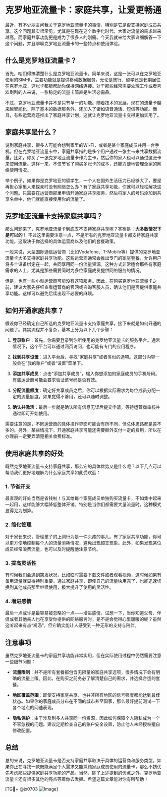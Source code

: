 # 克罗地亚流量卡：家庭共享，让爱更畅通

最近，有不少朋友问我关于克罗地亚流量卡的事情，特别是它是否支持家庭成员共享。这个问题其实很常见，尤其是在现在这个数字化时代，大家对流量的需求越来越高，而家庭共享功能更是成为了很多人的刚需。今天我就来给大家详细解答一下这个问题，并且聊聊克罗地亚流量卡的一些特点和使用体验。

## 什么是克罗地亚流量卡？

首先，咱们得搞清楚什么是克罗地亚流量卡。简单来说，这是一张可以在克罗地亚使用的SIM卡，主要功能就是提供移动数据服务。无论是旅行、留学还是长期居住在克罗地亚，这张卡都能帮助你保持网络连接。对于那些经常需要处理工作或者喜欢刷剧的人来说，一张稳定的流量卡简直是生活必需品。

不过，克罗地亚流量卡并不是只有单一的功能。随着技术的发展，现在的流量卡越来越智能化，除了基本的数据服务外，还加入了诸如语音通话、短信等功能。而且，有些运营商还推出了家庭共享计划，这就让克罗地亚流量卡变得更加实用了。

## 家庭共享是什么？

说到家庭共享，很多人可能会想到家里的Wi-Fi，或者是某个家庭成员共用一台手机。但在克罗地亚流量卡中，家庭共享指的是多个用户通过一张主卡来共享数据流量。比如，你买了一张克罗地亚流量卡作为主卡，然后你的家人也可以通过这张卡来使用流量。这样一来，不仅节省了购买多张卡的成本，还能方便地管理全家的网络使用情况。

举个例子，如果你是克罗地亚的留学生，一个人在国外生活压力已经够大了，要是再担心家里人来探亲时没有网络怎么办？有了家庭共享功能，你就可以轻松解决这个问题。只需要在运营商那里申请开通家庭共享服务，然后将家人的号码添加到共享名单中，他们就能直接使用你的流量了。

## 克罗地亚流量卡支持家庭共享吗？

那么问题来了，克罗地亚流量卡到底支不支持家庭共享呢？答案是：**大多数情况下是可以的！** 不过这里需要注意一点，不是所有的克罗地亚流量卡都支持家庭共享功能。这取决于你选择的具体运营商以及他们的套餐政策。

一般来说，大型国际通信运营商（比如Vodafone、T-Mobile等）提供的克罗地亚流量卡大多支持家庭共享功能。这些运营商通常会推出专门的家庭套餐，允许用户将多个设备绑定在一起，共同享用同一份流量资源。这种方式非常适合那些有家庭需求的人士，尤其是那些需要同时为多位家庭成员提供网络服务的情况。

但是，也有一些小型运营商可能没有这项服务。因此，在购买克罗地亚流量卡之前，建议大家先仔细查看运营商的官网或咨询客服人员，确认他们是否提供家庭共享功能。这样可以避免后续出现不必要的麻烦。

## 如何开通家庭共享？

假设你已经确定自己所选的克罗地亚流量卡支持家庭共享，接下来就是如何开通的问题了。其实流程并不复杂，基本上分为以下几个步骤：

1. **登录账户**：首先，你需要登录到你所使用的克罗地亚流量卡的服务平台。通常情况下，这个平台可以通过网页访问，也可能有专门的应用程序。
   
2. **找到共享设置**：进入平台后，寻找“家庭共享”或者类似的选项。这部分内容一般会在“我的账户”或者“设置”菜单下。

3. **添加共享成员**：点击“添加共享成员”，输入你想添加的家庭成员的手机号码。有些运营商可能会要求验证该号码是否有效。

4. **分配流量额度**：确定好共享成员之后，你可以根据实际需求为每位成员分配一定的流量额度。如果觉得不够用，还可以随时调整。

5. **确认并激活**：最后一步就是确认所有信息无误后提交申请，等待运营商审核并通过即可开始使用。

需要注意的是，不同运营商的具体操作界面可能会有所不同，但总体思路都是差不多的。另外，某些情况下，开通家庭共享可能还需要额外支付一定的费用，所以在办理前一定要弄清楚相关收费标准。

## 使用家庭共享的好处

既然克罗地亚流量卡支持家庭共享，那么它的具体优势又是什么呢？以下几点可以帮助我们更好地理解为什么家庭共享如此受欢迎：

### 1. 节省开支
最直观的好处当然是省钱啦！与其给每个家庭成员单独购买流量卡，不如集中起来一起用，这样能够大幅降低整体开销。特别是当你们都需要大量流量时，这种模式显得尤为划算。

### 2. 简化管理
对于家长来说，管理孩子的上网行为是一件头疼的事儿。有了家庭共享功能，你可以更方便地控制每个人的流量消耗情况，避免出现超支现象。此外，如果发现某位成员经常浪费流量，也可以及时提醒他注意节约。

### 3. 提高灵活性
有时候我们会遇到突发状况，比如临时需要下载文件或者观看视频，这时候如果有备用流量就显得特别重要。通过家庭共享，即使自己的流量快用完了，也能迅速切换到其他成员那里继续使用，极大提升了使用的灵活性。

### 4. 增进感情
最后一点或许是最容易被忽略的一点——增进感情。试想一下，当你知道父母、伴侣或者其他亲人也在享受你提供的网络服务时，是不是会觉得心里暖暖的呢？虽然这听起来有点“鸡汤”，但它确实能让人感受到一种无形的支持与陪伴。

## 注意事项

虽然克罗地亚流量卡的家庭共享功能非常实用，但在实际使用过程中仍然需要注意一些细节问题：

- **流量限制**：并不是所有套餐都包含无限量的家庭共享选项，很多情况下会有明确的流量上限。因此，在购买之前务必了解清楚自己的需求，并选择合适的套餐。
  
- **地区覆盖范围**：即使支持家庭共享，也并非所有地区的信号强度都能达到最佳状态。如果你的家庭成员分布在不同的城市甚至国家，那么最好提前测试一下各个地点的网速表现。

- **隐私保护**：由于涉及到多人共享同一份资源，因此如何保障个人隐私成为一个不容忽视的问题。建议定期检查自己的账户安全设置，防止他人未经授权擅自修改配置。

## 总结

总的来说，克罗地亚流量卡是否支持家庭共享取决于具体的运营商和服务类型。如果你正在寻找一款既能满足个人需求又能兼顾家庭成员使用的流量卡，那么不妨优先考虑那些提供家庭共享功能的产品。当然，除了上述提到的优点之外，克罗地亚流量卡还有很多其他的亮点等着你去发掘。希望这篇文章能对你有所帮助！

[TG💪+ @jx0703 ![Image](https://github.com/user-attachments/assets/dbca1d08-cadb-493c-b0ec-ad6f7a83f270)]